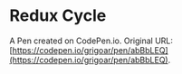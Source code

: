 # Redux Cycle

A Pen created on CodePen.io. Original URL: [https://codepen.io/grigoar/pen/abBbLEQ](https://codepen.io/grigoar/pen/abBbLEQ).



